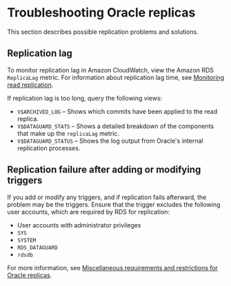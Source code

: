 # Troubleshooting Oracle replicas<a name="oracle-read-replicas.troubleshooting"></a>

This section describes possible replication problems and solutions\.

## Replication lag<a name="oracle-read-replicas.troubleshooting.lag"></a>

To monitor replication lag in Amazon CloudWatch, view the Amazon RDS `ReplicaLag` metric\. For information about replication lag time, see [Monitoring read replication](USER_ReadRepl.md#USER_ReadRepl.Monitoring)\.

If replication lag is too long, query the following views:
+ `V$ARCHIVED_LOG` – Shows which commits have been applied to the read replica\.
+ `V$DATAGUARD_STATS` – Shows a detailed breakdown of the components that make up the `replicaLag` metric\.
+ `V$DATAGUARD_STATUS` – Shows the log output from Oracle's internal replication processes\.

## Replication failure after adding or modifying triggers<a name="oracle-read-replicas.troubleshooting.triggers"></a>

If you add or modify any triggers, and if replication fails afterward, the problem may be the triggers\. Ensure that the trigger excludes the following user accounts, which are required by RDS for replication:
+ User accounts with administrator privileges
+ `SYS`
+ `SYSTEM`
+ `RDS_DATAGUARD`
+ `rdsdb`

For more information, see [Miscellaneous requirements and restrictions for Oracle replicas](oracle-read-replicas.limitations.md#oracle-read-replicas.limitations.miscellaneous)\.